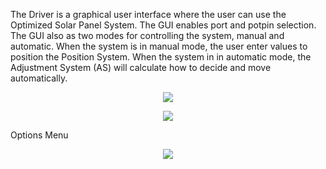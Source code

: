 The Driver is a graphical user interface where the user can use the Optimized Solar Panel System. The GUI enables port and potpin selection. The GUI also as two modes for controlling the system, manual and automatic. When the system is in manual mode, the user enter values to position the Position System. When the system in in automatic mode, the Adjustment System (AS) will calculate how to decide and move automatically. 

<p align="center">
  <img src="https://user-images.githubusercontent.com/44120038/73873277-e9f74c00-4816-11ea-8f0f-a90fb2f94896.png">
</p>

<p align="center">
  <img src="https://user-images.githubusercontent.com/44120038/73873278-ea8fe280-4816-11ea-9735-08564c1c0177.png">
</p>


<p> Options Menu </p>
<p align="center">
  <img src="https://user-images.githubusercontent.com/44120038/73873276-e9f74c00-4816-11ea-812f-a13cb7a7ad5c.png">
</p>
